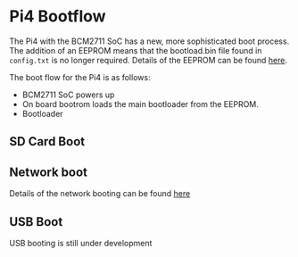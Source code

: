 # Pi4 Bootflow

The Pi4 with the BCM2711 SoC has a new, more sophisticated boot process. The addition of an EEPROM means that the bootload.bin file found in `config.txt` is no longer required. Details of the EEPROM can be found [here](./booteeprom.md).

The boot flow for the Pi4 is as follows:

* BCM2711 SoC powers up
* On board bootrom loads the main bootloader from the EEPROM.
* Bootloader

## SD Card Boot

## Network boot

Details of the network booting can be found [here](https://github.com/raspberrypi/rpi-eeprom/blob/master/firmware/raspberry_pi4_network_boot_beta.md)

## USB Boot

USB booting is still under development
